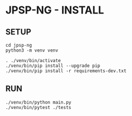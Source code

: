 # JPSP-NG - INSTALL

## SETUP

```
cd jpsp-ng
python3 -m venv venv

. ./venv/bin/activate
./venv/bin/pip install --upgrade pip
./venv/bin/pip install -r requirements-dev.txt
```


## RUN

```
./venv/bin/python main.py
./venv/bin/pytest ./tests
```
